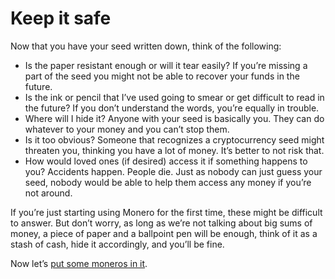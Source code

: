# Keep it safe

Now that you have your seed written down, think of the following:

- Is the paper resistant enough or will it tear easily? If you’re missing a part of the seed you might not be able to recover your funds in the future.
- Is the ink or pencil that I’ve used going to smear or get difficult to read in the future? If you don’t understand the words, you’re equally in trouble.
- Where will I hide it? Anyone with your seed is basically you. They can do whatever to your money and you can’t stop them.
- Is it too obvious? Someone that recognizes a cryptocurrency seed might threaten you, thinking you have a lot of money. It’s better to not risk that.
- How would loved ones (if desired) access it if something happens to you? Accidents happen. People die. Just as nobody can just guess your seed, nobody would be able to help them access any money if you’re not around.

If you’re just starting using Monero for the first time, these might be difficult to answer. But don’t worry, as long as we’re not talking about big sums of money, a piece of paper and a ballpoint pen will be enough, think of it as a stash of cash, hide it accordingly, and you’ll be fine.

Now let’s [put some moneros in it](https://www.notion.so/Get-some-c70e3e72610140aba8411a87f89eeece?pvs=21).